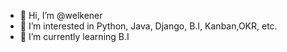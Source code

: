 - 👋 Hi, I’m @welkener
- 👀 I’m interested in Python, Java, Django, B.I, Kanban,OKR, etc.
- 🌱 I’m currently learning  B.I
